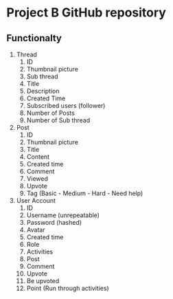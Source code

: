 # Project B GitHub repository

## Functionalty
1.	Thread
    1.	ID
    1.	Thumbnail picture
    1.	Sub thread
    1.	Title
    5.	Description
    6.	Created Time
    7.	Subscribed users (follower)
    8.	Number of Posts
    9.	Number of Sub thread
1.	Post
    1.	ID
    2.	Thumbnail picture
    3.	Title
    4.	Content
    5.	Created time
    6.	Comment
    7.	Viewed
    8.	Upvote
    9.	Tag (Basic - Medium - Hard - Need help)
3.	User Account
    1.	ID
    2.	Username (unrepeatable) 
    3.	Password (hashed)
    4.	Avatar
    5.	Created time
    6.	Role 
    7.	Activities
    1.	Post
    2.	Comment
    3.	Upvote
    4.	Be upvoted
    8.	Point (Run through activities)

